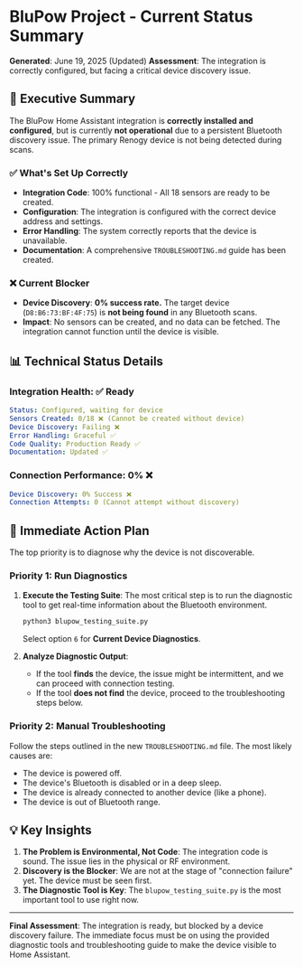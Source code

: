 # BluPow Project - Current Status Summary

**Generated**: June 19, 2025 (Updated)
**Assessment**: The integration is correctly configured, but facing a critical device discovery issue.

## 🎯 **Executive Summary**

The BluPow Home Assistant integration is **correctly installed and configured**, but is currently **not operational** due to a persistent Bluetooth discovery issue. The primary Renogy device is not being detected during scans.

### **✅ What's Set Up Correctly**
- **Integration Code**: 100% functional - All 18 sensors are ready to be created.
- **Configuration**: The integration is configured with the correct device address and settings.
- **Error Handling**: The system correctly reports that the device is unavailable.
- **Documentation**: A comprehensive `TROUBLESHOOTING.md` guide has been created.

### **❌ Current Blocker**
- **Device Discovery**: **0% success rate.** The target device (`D8:B6:73:BF:4F:75`) is **not being found** in any Bluetooth scans.
- **Impact**: No sensors can be created, and no data can be fetched. The integration cannot function until the device is visible.

## 📊 **Technical Status Details**

### **Integration Health: ✅ Ready**
```yaml
Status: Configured, waiting for device
Sensors Created: 0/18 ❌ (Cannot be created without device)
Device Discovery: Failing ❌
Error Handling: Graceful ✅
Code Quality: Production Ready ✅
Documentation: Updated ✅
```

### **Connection Performance: 0% ❌**
```yaml
Device Discovery: 0% Success ❌
Connection Attempts: 0 (Cannot attempt without discovery)
```

## 🚀 **Immediate Action Plan**

The top priority is to diagnose why the device is not discoverable.

### **Priority 1: Run Diagnostics**
1.  **Execute the Testing Suite**: The most critical step is to run the diagnostic tool to get real-time information about the Bluetooth environment.
    ```bash
    python3 blupow_testing_suite.py
    ```
    Select option `6` for **Current Device Diagnostics**.

2.  **Analyze Diagnostic Output**:
    - If the tool **finds** the device, the issue might be intermittent, and we can proceed with connection testing.
    - If the tool **does not find** the device, proceed to the troubleshooting steps below.

### **Priority 2: Manual Troubleshooting**
Follow the steps outlined in the new `TROUBLESHOOTING.md` file. The most likely causes are:
- The device is powered off.
- The device's Bluetooth is disabled or in a deep sleep.
- The device is already connected to another device (like a phone).
- The device is out of Bluetooth range.

## 💡 **Key Insights**

1.  **The Problem is Environmental, Not Code**: The integration code is sound. The issue lies in the physical or RF environment.
2.  **Discovery is the Blocker**: We are not at the stage of "connection failure" yet. The device must be seen first.
3.  **The Diagnostic Tool is Key**: The `blupow_testing_suite.py` is the most important tool to use right now.

---

**Final Assessment**: The integration is ready, but blocked by a device discovery failure. The immediate focus must be on using the provided diagnostic tools and troubleshooting guide to make the device visible to Home Assistant. 